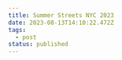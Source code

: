 ```yaml
---
title: Summer Streets NYC 2023
date: 2023-08-13T14:10:22.472Z
tags:
  - post
status: published
---
```


